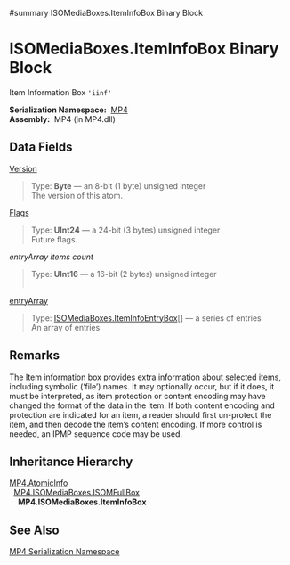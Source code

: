 ﻿#summary ISOMediaBoxes.ItemInfoBox Binary Block

# ISOMediaBoxes.ItemInfoBox Binary Block #


Item Information Box `'iinf'`

**Serialization Namespace:**  [MP4](Bin_N_MP4.md)<br><b>Assembly:</b>  MP4 (in MP4.dll)<br>
<h2>Data Fields</h2>

<a href='Bin_F_MP4_ISOMediaBoxes_ISOMFullBox_Version.md'>Version</a>

<blockquote>Type: <b>Byte</b> — an 8-bit (1 byte) unsigned integer <br>The version of this atom.<br></blockquote>

<a href='Bin_F_MP4_ISOMediaBoxes_ISOMFullBox_Flags.md'>Flags</a>

<blockquote>Type: <b>UInt24</b> — a 24-bit (3 bytes) unsigned integer <br>Future flags.<br></blockquote>

<i>entryArray items count</i>

<blockquote>Type: <b>UInt16</b> — a 16-bit (2 bytes) unsigned integer<br><br></blockquote>

<a href='Bin_F_MP4_ISOMediaBoxes_ItemInfoBox_entryArray.md'>entryArray</a>

<blockquote>Type: <a href='Bin_T_MP4_ISOMediaBoxes_ItemInfoEntryBox.md'>ISOMediaBoxes.ItemInfoEntryBox</a>[] — a series of entries<br>An array of entries<br></blockquote>

<h2>Remarks</h2>
The Item information box provides extra information about selected items, including symbolic (‘file’) names. It may optionally occur, but if it does, it must be interpreted, as item protection or content encoding may have changed the format of the data in the item. If both content encoding and protection are indicated for an item, a reader should first un-protect the item, and then decode the item’s content encoding. If more control is needed, an IPMP sequence code may be used.<br>
<h2>Inheritance Hierarchy</h2>
<a href='Bin_T_MP4_AtomicInfo.md'>MP4.AtomicInfo</a><br>  <a href='Bin_T_MP4_ISOMediaBoxes_ISOMFullBox.md'>MP4.ISOMediaBoxes.ISOMFullBox</a><br>    <b>MP4.ISOMediaBoxes.ItemInfoBox</b><br>
<h2>See Also</h2>

<a href='Bin_N_MP4.md'>MP4 Serialization Namespace</a>